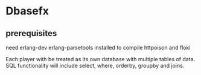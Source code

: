 # Dbasefx

## prerequisites
need erlang-dev erlang-parsetools installed to compile httpoison and
floki

Each player with be treated as its own database with multiple tables of data.
SQL functionality will include select, where, orderby, groupby and joins.
